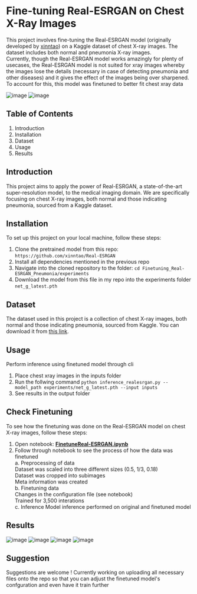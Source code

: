 # Fine-tuning Real-ESRGAN on Chest X-Ray Images

This project involves fine-tuning the Real-ESRGAN model (originally developed by [xinntao](https://github.com/xinntao)) on a Kaggle dataset of chest X-ray images. The dataset includes both normal and pneumonia X-ray images. <br>
Currently, though the Real-ESRGAN model works amazingly for plenty of usecases, the Real-ESRGAN model is not suited for xray images whereby the images lose the details (necessary in case of detecting pneumonia and other diseases) and it gives the effect of the images being over sharpened. <br>
To account for this, this model was finetuned to better fit chest xray data 

![image](https://github.com/Moneebah/Finetuning_Real-ESRGAN_Pneumonia/assets/129015993/99c9f42a-a55a-465b-b107-aaced42b59c1)
![image](https://github.com/Moneebah/Finetuning_Real-ESRGAN_Pneumonia/assets/129015993/bf514d94-5b14-44fc-b6cb-8db720ec2bc5)



## Table of Contents
1. Introduction
2. Installation
3. Dataset
4. Usage
5. Results


## Introduction
This project aims to apply the power of Real-ESRGAN, a state-of-the-art super-resolution model, to the medical imaging domain. We are specifically focusing on chest X-ray images, both normal and those indicating pneumonia, sourced from a Kaggle dataset.

## Installation
To set up this project on your local machine, follow these steps:
1. Clone the pretrained model from this repo: `https://github.com/xinntao/Real-ESRGAN`
2. Install all dependencies mentioned in the previous repo
3. Navigate into the cloned repository to the folder: `cd Finetuning_Real-ESRGAN_Pneumonia/experiments`
4. Download the model from this file in my repo into the experiments folder `net_g_latest.pth`

## Dataset
The dataset used in this project is a collection of chest X-ray images, both normal and those indicating pneumonia, sourced from Kaggle. You can download it from [this link](https://www.kaggle.com/datasets/paultimothymooney/chest-xray-pneumonia). 

## Usage
Perform inference using finetuned model through cli

1. Place chest xray images in the inputs folder 
2.  Run the follwing command `python inference_realesrgan.py --model_path experiments/net_g_latest.pth --input inputs`
3.  See results in the output folder

## Check Finetuning
To see how the finetuning was done on the Real-ESRGAN model on chest X-ray images, follow these steps:

1. Open notebook:  [**FinetuneReal-ESRGAN.ipynb**](https://drive.google.com/file/d/1WlEhU71yWW8Iqf0Skh_3y_MAfyv4IDTI/view?usp=sharing)
2. Follow through notebook to see the process of how the data was finetuned <br>
   a. Preprocessing of data <br>
      Dataset was scaled into three different sizes (0.5, 1/3, 0.18)<br>
      Dataset was cropped into subimages <br>
      Meta information was created <br>
   b. Finetuning data <br>
      Changes in the configuration file (see notebook) <br>
      Trained for 3,500 interations <br>
   c. Inference
      Model inference performed on original and finetuned model


## Results
![image](https://github.com/Moneebah/Finetuning_Real-ESRGAN_Pneumonia/assets/129015993/89690e83-2a88-4b87-8309-904aded8083b)
![image](https://github.com/Moneebah/Finetuning_Real-ESRGAN_Pneumonia/assets/129015993/89ad78f0-8df0-44da-a97a-103d05f8fd8f)
![image](https://github.com/Moneebah/Finetuning_Real-ESRGAN_Pneumonia/assets/129015993/986d297d-3e6e-40d0-9130-87335a9eea94)
![image](https://github.com/Moneebah/Finetuning_Real-ESRGAN_Pneumonia/assets/129015993/1d2b7b82-afb0-4ada-b983-73ff9062e117)




## Suggestion
Suggestions are welcome ! Currently working on uploading all necessary files onto the repo so that you can adjust the finetuned model's confguration and even have it train further


